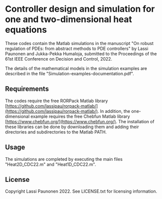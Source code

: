 # Controller design and simulation for one and two-dimensional heat equations

These codes contain the Matlab simulations in the manuscript "On robust regulation of PDEs: from abstract methods to PDE controllers" by Lassi Paunonen and Jukka-Pekka Humaloja, submitted to the Proceedings of the 61st IEEE Conference on Decision and Control, 2022.

The details of the mathematical models in the simulation examples are described in the file "Simulation-examples-documentation.pdf".

## Requirements

The codes require the free RORPack Matlab library [https://github.com/lassipau/rorpack-matlab/](https://github.com/lassipau/rorpack-matlab/). In addition, the one-dimensional example requires the free
Chebfun Matlab library [https://www.chebfun.org/](https://www.chebfun.org/). The installation of these libraries can be done by downloading them and adding their directories and subdirectories to the Matlab PATH.

## Usage

The simulations are completed by executing the main files "Heat2D_CDC22.m" and "Heat1D_CDC22.m".

## License

Copyright Lassi Paunonen 2022. See LICENSE.txt for licensing information.

